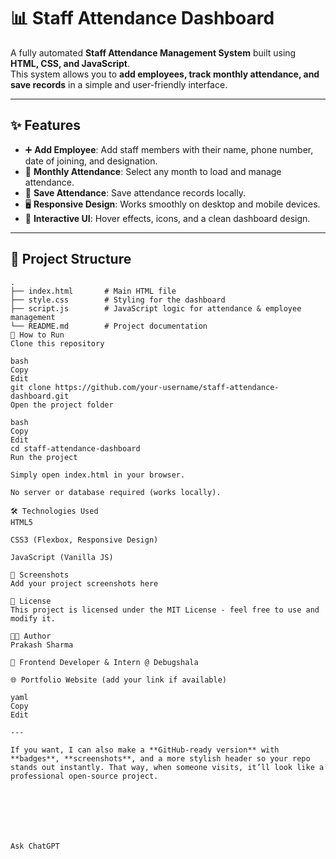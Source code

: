 # 📊 Staff Attendance Dashboard

A fully automated **Staff Attendance Management System** built using **HTML, CSS, and JavaScript**.  
This system allows you to **add employees, track monthly attendance, and save records** in a simple and user-friendly interface.

---

## ✨ Features

- ➕ **Add Employee**: Add staff members with their name, phone number, date of joining, and designation.
- 📅 **Monthly Attendance**: Select any month to load and manage attendance.
- 💾 **Save Attendance**: Save attendance records locally.
- 🖥 **Responsive Design**: Works smoothly on desktop and mobile devices.
- 🎨 **Interactive UI**: Hover effects, icons, and a clean dashboard design.

---

## 📂 Project Structure

```plaintext
.
├── index.html       # Main HTML file
├── style.css        # Styling for the dashboard
├── script.js        # JavaScript logic for attendance & employee management
└── README.md        # Project documentation
🚀 How to Run
Clone this repository

bash
Copy
Edit
git clone https://github.com/your-username/staff-attendance-dashboard.git
Open the project folder

bash
Copy
Edit
cd staff-attendance-dashboard
Run the project

Simply open index.html in your browser.

No server or database required (works locally).

🛠 Technologies Used
HTML5

CSS3 (Flexbox, Responsive Design)

JavaScript (Vanilla JS)

📸 Screenshots
Add your project screenshots here

📄 License
This project is licensed under the MIT License - feel free to use and modify it.

👨‍💻 Author
Prakash Sharma

💼 Frontend Developer & Intern @ Debugshala

🌐 Portfolio Website (add your link if available)

yaml
Copy
Edit

---

If you want, I can also make a **GitHub-ready version** with **badges**, **screenshots**, and a more stylish header so your repo stands out instantly. That way, when someone visits, it’ll look like a professional open-source project.







Ask ChatGPT




